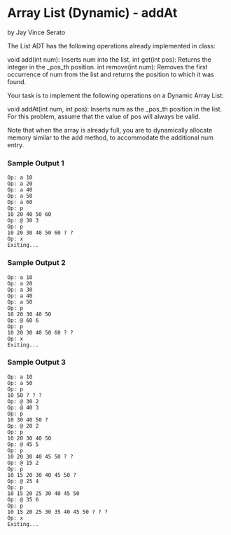 # Array List (Dynamic) - addAt
by Jay Vince Serato

The List ADT has the following operations already implemented in class:

void add(int num): Inserts num into the list.
int get(int pos): Returns the integer in the _pos_th position.
int remove(int num): Removes the first occurrence of num from the list and returns the position to which it was found.

Your task is to implement the following operations on a Dynamic Array List:

void addAt(int num, int pos): Inserts num as the _pos_th position in the list. For this problem, assume that the value of pos will always be valid.

Note that when the array is already full, you are to dynamically allocate memory similar to the add method, to accommodate the additional num entry.

### Sample Output 1

    Op: a 10
    Op: a 20
    Op: a 40
    Op: a 50
    Op: a 60
    Op: p
    10 20 40 50 60
    Op: @ 30 3
    Op: p
    10 20 30 40 50 60 ? ?
    Op: x
    Exiting...

### Sample Output 2

    Op: a 10
    Op: a 20
    Op: a 30
    Op: a 40
    Op: a 50
    Op: p
    10 20 30 40 50
    Op: @ 60 6
    Op: p
    10 20 30 40 50 60 ? ?
    Op: x
    Exiting...

### Sample Output 3

    Op: a 10
    Op: a 50
    Op: p
    10 50 ? ? ?
    Op: @ 30 2
    Op: @ 40 3
    Op: p
    10 30 40 50 ?
    Op: @ 20 2
    Op: p
    10 20 30 40 50
    Op: @ 45 5
    Op: p
    10 20 30 40 45 50 ? ?
    Op: @ 15 2
    Op: p
    10 15 20 30 40 45 50 ?
    Op: @ 25 4
    Op: p
    10 15 20 25 30 40 45 50
    Op: @ 35 6
    Op: p
    10 15 20 25 30 35 40 45 50 ? ? ?
    Op: x
    Exiting...